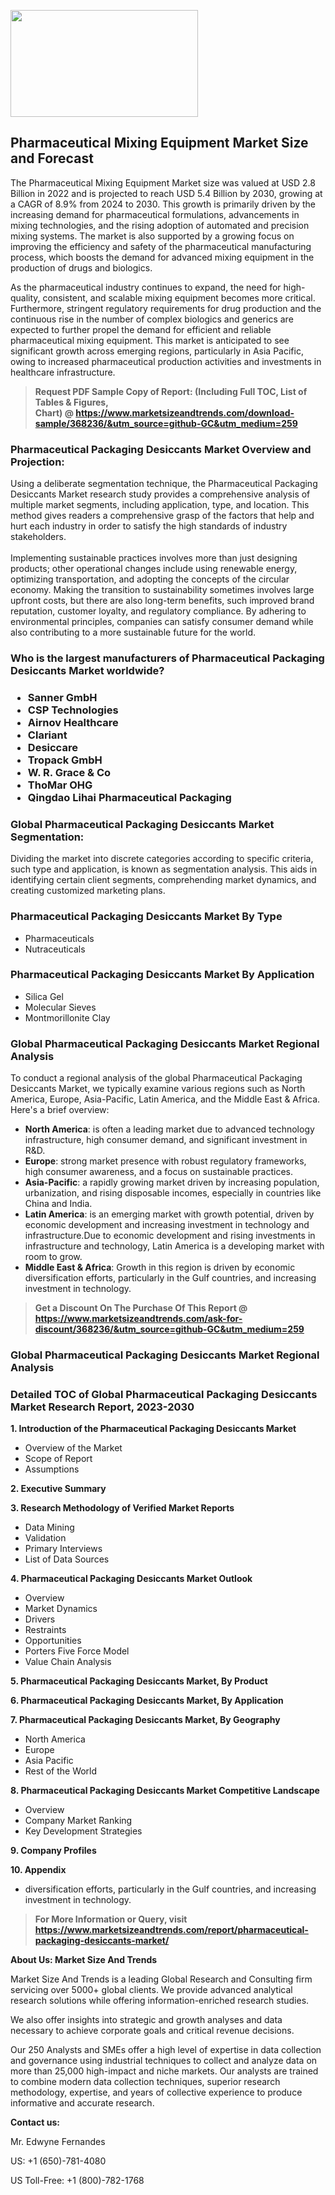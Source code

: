 <p><img class="alignnone size-medium wp-image-20088" src="https://ffe5etoiles.com/wp-content/uploads/2024/12/MST1-300x171.png" alt="" width="300" height="171" /></p><h2>Pharmaceutical Mixing Equipment Market Size and Forecast</h2><p>The Pharmaceutical Mixing Equipment Market size was valued at USD 2.8 Billion in 2022 and is projected to reach USD 5.4 Billion by 2030, growing at a CAGR of 8.9% from 2024 to 2030. This growth is primarily driven by the increasing demand for pharmaceutical formulations, advancements in mixing technologies, and the rising adoption of automated and precision mixing systems. The market is also supported by a growing focus on improving the efficiency and safety of the pharmaceutical manufacturing process, which boosts the demand for advanced mixing equipment in the production of drugs and biologics.</p><p>As the pharmaceutical industry continues to expand, the need for high-quality, consistent, and scalable mixing equipment becomes more critical. Furthermore, stringent regulatory requirements for drug production and the continuous rise in the number of complex biologics and generics are expected to further propel the demand for efficient and reliable pharmaceutical mixing equipment. This market is anticipated to see significant growth across emerging regions, particularly in Asia Pacific, owing to increased pharmaceutical production activities and investments in healthcare infrastructure.</p></p><blockquote id="" class=""><strong>Request PDF Sample Copy of Report: (Including Full TOC, List of Tables &amp; Figures, Chart)&nbsp;@&nbsp;<strong><a href="https://www.marketsizeandtrends.com/download-sample/368236/&utm_source=github-GC&utm_medium=259" target="_blank">https://www.marketsizeandtrends.com/download-sample/368236/&utm_source=github-GC&utm_medium=259</a></strong></strong></blockquote><h3 id="" class="">Pharmaceutical Packaging Desiccants Market&nbsp;Overview and Projection:</h3><p id="" class="">Using a deliberate segmentation technique, the Pharmaceutical Packaging Desiccants Market research study provides a comprehensive analysis of multiple market segments, including application, type, and location. This method gives readers a comprehensive grasp of the factors that help and hurt each industry in order to satisfy the high standards of industry stakeholders. <br /> <br />Implementing sustainable practices involves more than just designing products; other operational changes include using renewable energy, optimizing transportation, and adopting the concepts of the circular economy. Making the transition to sustainability sometimes involves large upfront costs, but there are also long-term benefits, such improved brand reputation, customer loyalty, and regulatory compliance. By adhering to environmental principles, companies can satisfy consumer demand while also contributing to a more sustainable future for the world.</p><h3 id="" class="">Who is the largest manufacturers of&nbsp;Pharmaceutical Packaging Desiccants Market worldwide?</h3><h3 class=""><p><ul><li>Sanner GmbH </li><li> CSP Technologies </li><li> Airnov Healthcare </li><li> Clariant </li><li> Desiccare </li><li> Tropack GmbH </li><li> W. R. Grace & Co </li><li> ThoMar OHG </li><li> Qingdao Lihai Pharmaceutical Packaging</li></ul></p></h3><h3 id="" class="">Global&nbsp;Pharmaceutical Packaging Desiccants Market Segmentation:</h3><p id="" class="">Dividing the market into discrete categories according to specific criteria, such type and application, is known as segmentation analysis. This aids in identifying certain client segments, comprehending market dynamics, and creating customized marketing plans.</p><h3 id="" class="">Pharmaceutical Packaging Desiccants Market&nbsp;By Type</h3><p><p><ul><li>Pharmaceuticals</li><li> Nutraceuticals</p></li></ul></p></p><h3 id="" class="">Pharmaceutical Packaging Desiccants Market&nbsp;By Application</h3><p class=""><p><ul><li>Silica Gel</li><li> Molecular Sieves</li><li> Montmorillonite Clay</li></ul></p></p><h3 id="" class="">Global Pharmaceutical Packaging Desiccants Market Regional Analysis</h3><p id="" class="">To conduct a regional analysis of the global Pharmaceutical Packaging Desiccants Market, we typically examine various regions such as North America, Europe, Asia-Pacific, Latin America, and the Middle East &amp; Africa. Here's a brief overview:</p><ul><li><strong>North America</strong>: is often a leading market due to advanced technology infrastructure, high consumer demand, and significant investment in R&amp;D.</li><li><strong>Europe</strong>: strong market presence with robust regulatory frameworks, high consumer awareness, and a focus on sustainable practices.</li><li><strong>Asia-Pacific</strong>: a rapidly growing market driven by increasing population, urbanization, and rising disposable incomes, especially in countries like China and India.</li><li><strong>Latin America</strong>: is an emerging market with growth potential, driven by economic development and increasing investment in technology and infrastructure.Due to economic development and rising investments in infrastructure and technology, Latin America is a developing market with room to grow.</li><li><strong>Middle East &amp; Africa</strong>: Growth in this region is driven by economic diversification efforts, particularly in the Gulf countries, and increasing investment in technology.</li></ul><blockquote id="" class=""><strong>Get a Discount On The Purchase Of This Report @ <strong><a href="https://www.marketsizeandtrends.com/ask-for-discount/368236/&utm_source=github-GC&utm_medium=259" target="_blank">https://www.marketsizeandtrends.com/ask-for-discount/368236/&utm_source=github-GC&utm_medium=259</a></strong></strong></blockquote><h3 id="" class="">Global Pharmaceutical Packaging Desiccants Market Regional Analysis</h3><h3 id="" class="">Detailed TOC of Global Pharmaceutical Packaging Desiccants Market Research Report, 2023-2030</h3><p id="" class=""><strong>1. Introduction of the Pharmaceutical Packaging Desiccants Market</strong></p><ul><li>Overview of the Market</li><li>Scope of Report</li><li>Assumptions</li></ul><p id="" class=""><strong>2. Executive Summary</strong></p><p id="" class=""><strong>3. Research Methodology of Verified Market Reports</strong></p><ul><li>Data Mining</li><li>Validation</li><li>Primary Interviews</li><li>List of Data Sources</li></ul><p id="" class=""><strong>4. Pharmaceutical Packaging Desiccants Market Outlook</strong></p><ul><li>Overview</li><li>Market Dynamics</li><li>Drivers</li><li>Restraints</li><li>Opportunities</li><li>Porters Five Force Model</li><li>Value Chain Analysis</li></ul><p id="" class=""><strong>5. Pharmaceutical Packaging Desiccants Market, By Product</strong></p><p id="" class=""><strong>6. Pharmaceutical Packaging Desiccants Market, By Application</strong></p><p id="" class=""><strong>7. Pharmaceutical Packaging Desiccants Market, By Geography</strong></p><ul><li>North America</li><li>Europe</li><li>Asia Pacific</li><li>Rest of the World</li></ul><p id="" class=""><strong>8. Pharmaceutical Packaging Desiccants Market Competitive Landscape</strong></p><ul><li>Overview</li><li>Company Market Ranking</li><li>Key Development Strategies</li></ul><p id="" class=""><strong>9. Company Profiles</strong></p><p id="" class=""><strong>10. Appendix</strong></p><ul><li>diversification efforts, particularly in the Gulf countries, and increasing investment in technology.</li></ul><blockquote id="" class=""><strong>For More Information or Query, visit <strong><strong><a href="https://www.marketsizeandtrends.com/report/pharmaceutical-packaging-desiccants-market/" target="_blank">https://www.marketsizeandtrends.com/report/pharmaceutical-packaging-desiccants-market/</a></strong></strong></strong></blockquote><p id="" class=""><strong>About Us: Market Size And Trends</strong></p><p id="" class="">Market Size And Trends is a leading Global Research and Consulting firm servicing over 5000+ global clients. We provide advanced analytical research solutions while offering information-enriched research studies.</p><p id="" class="">We also offer insights into strategic and growth analyses and data necessary to achieve corporate goals and critical revenue decisions.</p><p id="" class="">Our 250 Analysts and SMEs offer a high level of expertise in data collection and governance using industrial techniques to collect and analyze data on more than 25,000 high-impact and niche markets. Our analysts are trained to combine modern data collection techniques, superior research methodology, expertise, and years of collective experience to produce informative and accurate research.</p><p id="" class=""><strong>Contact us:</strong></p><p id="" class="">Mr. Edwyne Fernandes</p><p id="" class="">US: +1 (650)-781-4080</p><p id="" class="">US Toll-Free: +1 (800)-782-1768</p>
